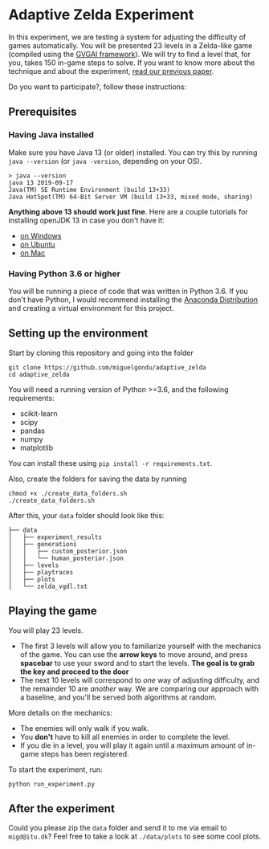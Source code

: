 # Adaptive Zelda Experiment

In this experiment, we are testing a system for adjusting the difficulty of games automatically. You will be presented 23 levels in a Zelda-like game (compiled using the [GVGAI framework](http://www.gvgai.net/index.php)). We will try to find a level that, for you, takes 150 in-game steps to solve. If you want to know more about the technique and about the experiment, [read our previous paper](https://arxiv.org/abs/2005.07677).

Do you want to participate?, follow these instructions:

## Prerequisites

### Having Java installed

Make sure you have Java 13 (or older) installed. You can try this by running `java --version` (or `java -version`, depending on your OS).

```
> java --version
java 13 2019-09-17
Java(TM) SE Runtime Environment (build 13+33)
Java HotSpot(TM) 64-Bit Server VM (build 13+33, mixed mode, sharing)
```

**Anything above 13 should work just fine**. Here are a couple tutorials for installing openJDK 13 in case you don't have it:
- [on Windows](https://java.tutorials24x7.com/blog/how-to-install-openjdk-13-on-windows)
- [on Ubuntu](https://installvirtual.com/how-to-install-openjdk-13-on-ubuntu-19/)
- [on Mac](http://techoral.com/blog/java/install-openjdk-13-on-mac.html)

### Having Python 3.6 or higher

You will be running a piece of code that was written in Python 3.6. If you don't have Python, I would recommend installing the [Anaconda Distribution](https://www.anaconda.com/products/individual) and creating a virtual environment for this project.

## Setting up the environment

Start by cloning this repository and going into the folder

```
git clone https://github.com/miguelgondu/adaptive_zelda
cd adaptive_zelda
```


You will need a running version of Python >=3.6, and the following requirements:
- scikit-learn
- scipy
- pandas
- numpy
- matplotlib

You can install these using `pip install -r requirements.txt`.


Also, create the folders for saving the data by running
```
chmod +x ./create_data_folders.sh
./create_data_folders.sh
```

After this, your `data` folder should look like this:

```
├── data
│   ├── experiment_results
│   ├── generations
│   │   ├── custom_posterior.json
│   │   └── human_posterior.json
│   ├── levels
│   ├── playtraces
│   ├── plots
│   └── zelda_vgdl.txt
```

## Playing the game

You will play 23 levels.

- The first 3 levels will allow you to familiarize yourself with the mechanics of the game. You can use the **arrow keys** to move around, and press **spacebar** to use your sword and to start the levels. **The goal is to grab the key and proceed to the door**
- The next 10 levels will correspond to *one* way of adjusting difficulty, and the remainder 10 are *another* way. We are comparing our approach with a baseline, and you'll be served both algorithms at random.

More details on the mechanics:
- The enemies will only walk if you walk.
- You **don't** have to kill all enemies in order to complete the level.
- If you die in a level, you will play it again until a maximum amount of in-game steps has been registered.

To start the experiment, run:

```
python run_experiment.py
```

## After the experiment

Could you please zip the `data` folder and send it to me via email to `migd@itu.dk`? Feel free to take a look at `./data/plots` to see some cool plots.

